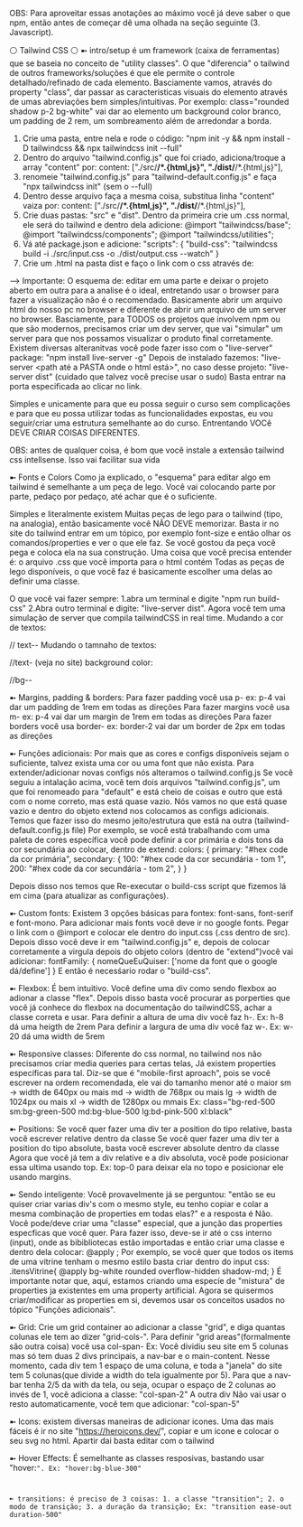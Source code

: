 OBS: Para aproveitar essas anotações ao máximo você já deve saber o que npm, então antes de começar dê uma olhada na seção seguinte (3. Javascript).

⚪ Tailwind CSS ⚪
➼ intro/setup
é um framework (caixa de ferramentas) que se baseia no conceito de "utility classes".
O que "diferencia" o tailwind de outros frameworks/soluções é que ele permite o controle detalhado/refinado de cada elemento.
Basciamente vamos, através do property "class", dar passar as caracteristicas visuais do elemento através de umas abreviações bem simples/intuitivas.
Por exemplo: class="rounded shadow p-2 bg-white" vai dar ao elemento um background color branco, um padding de 2 rem, um sombreamento além de arredondar a borda.

1. Crie uma pasta, entre nela e rode o código: "npm init -y && npm install -D tailwindcss && npx tailwindcss init --full"
2. Dentro do arquivo "tailwind.config.js" que foi criado, adiciona/troque a array "content" por: content: ["./src/**/*.{html,js}", "./dist/**/*.{html,js}"],
3. renomeie "tailwind.config.js" para "tailwind-default.config.js" e faça "npx tailwindcss init" (sem o --full)
4. Dentro desse arquivo faça a mesma coisa, substitua linha "content" vaiza por: content: ["./src/**/*.{html,js}", "./dist/**/*.{html,js}"],
5. Crie duas pastas: "src" e "dist". Dentro da primeira crie um .css normal, ele será do tailwind e dentro dela adicione:
   @import "tailwindcss/base";
   @import "tailwindcss/components";
   @import "tailwindcss/utilities";
6. Vá até package.json e adicione:
   "scripts": {
   "build-css": "tailwindcss build -i ./src/input.css -o ./dist/output.css --watch"
   }
7. Crie um .html na pasta dist e faço o link com o css através de: <link href="/dist/output.css" rel="stylesheet">

--> Importante:
O esquema de: editar em uma parte e deixar o projeto aberto em outra para a analise é o ideal, entretando usar o browser para fazer a visualização não é o recomendado.
Basicamente abrir um arquivo html do nosso pc no browser e diferente de abrir um arquivo de um server no browser.
Basciamente, para TODOS os projetos que involvem npm ou que são modernos, precisamos criar um dev server, que vai "simular" um server para que nos possamos visualizar o produto final corretamente.
Existem diversas alteranitvas você pode fazer isso com o "live-server" package:
"npm install live-server -g"
Depois de instalado fazemos: "live-server <path até a PASTA onde o html está>", no caso desse projeto: "live-server dist"
(cuidado que talvez você precise usar o sudo)
Basta entrar na porta especificada ao clicar no link.

Simples e unicamente para que eu possa seguir o curso sem complicações e para que eu possa utilizar todas as funcionalidades expostas, eu vou seguir/criar uma estrutura semelhante ao do curso.
Entrentando VOCê DEVE CRIAR COISAS DIFERENTES.

OBS: antes de qualquer coisa, é bom que você instale a extensão tailwind css intellsense. Isso vai facilitar sua vida

➼ Fonts e Colors
Como ja explicado, o "esquema" para editar algo em tailwind é semelhante a um peça de lego. Você vai colocando parte por parte, pedaço por pedaço, até achar que é o suficiente.

Simples e literalmente existem Muitas peças de lego para o tailwind (tipo, na analogia), então basicamente você NÃO DEVE memorizar. Basta ir no site do tailwind entrar em um tópico, por exemplo font-size e então olhar os comandos/properties e ver o que ele faz.
Se você gostou da peça você pega e coloca ela na sua construção.
Uma coisa que você precisa entender é: o arquivo .css que você importa para o html contém Todas as peças de lego disponíveis, o que você faz é basicamente escolher uma delas ao definir uma classe.

O que você vai fazer sempre: 1.abra um terminal e digite "npm run build-css" 2.Abra outro terminal e digite: "live-server dist".
Agora você tem uma simulação de server que compila tailwindCSS in real time.
Mudando a cor de textos: <p class="text-red-700"> // text-<color>-<weigth>
Mudando o tamnaho de textos: <p class="text-lg"> //text-<size> (veja no site)
background color: <div class="bg-green-400"> //bg-<color>-<weight>

➼ Margins, padding & borders:
Para fazer padding você usa p-<weight> ex: p-4 vai dar um padding de 1rem em todas as direções
Para fazer margins você usa m-<weight> ex: p-4 vai dar um margin de 1rem em todas as direções
Para fazer borders você usa border-<weight> ex: border-2 vai dar um border de 2px em todas as direções

➼ Funções adicionais:
Por mais que as cores e configs disponíveis sejam o suficiente, talvez exista uma cor ou uma font que não exista. Para extender/adicionar novas configs nós alteramos o tailwind.config.js
Se você seguiu a intalação acima, você tem dois arquivos "tailwind.config.js", um que foi renomeado para "default" e está cheio de coisas e outro que está com o nome correto, mas está quase vazio.
Nós vamos no que está quase vazio e dentro do objeto extend nos colocamos as configs adicionais. Temos que fazer isso do mesmo jeito/estrutura que está na outra (tailwind-default.config.js file)
Por exemplo, se você está trabalhando com uma paleta de cores específica você pode definir a cor primária e dois tons da cor secundária ao colocar, dentro de extend:
colors: {
primary: "#hex code da cor primária",
secondary: {
100: "#hex code da cor secundária - tom 1",
200: "#hex code da cor secundária - tom 2",
}
}

Depois disso nos temos que Re-executar o build-css script que fizemos lá em cima (para atualizar as configurações).

➼ Custom fonts:
Existem 3 opções básicas para fontex: font-sans, font-serif e font-mono.
Para adicionar mais fonts você deve ir no google fonts. Pegar o link com o @import e colocar ele dentro do input.css (.css dentro de src).
Depois disso você deve ir em "tailwind.config.js" e, depois de colocar corretamente a virgula depois do objeto colors (dentro de "extend")você vai adicionar:
fontFamily: {
nomeQueEuQuiser: ['nome da font que o google dá/define']
}
E então é necesśario rodar o "build-css".

➼ Flexbox:
É bem intuitivo. Você define uma div como sendo flexbox ao adionar a classe "flex". Depois disso basta você procurar as porperties que você já conhece do flexbox na documentação do tailwindCSS, achar a classe correta e usar.
Para definir a altura de uma div você faz h-<weight>. Ex: h-8 dá uma heigth de 2rem
Para definir a largura de uma div você faz w-<weight>. Ex: w-20 dá uma width de 5rem

➼ Responsive classes:
Diferente do css normal, no tailwind nos não precisamos criar media queries para certas telas, Já existem properties específicas para tal.
Diz-se que é "mobile-first aproach", pois se você escrever na ordem recomendada, ele vai do tamanho menor até o maior
sm -> width de 640px ou mais
md -> width de 768px ou mais
lg -> width de 1024px ou mais
xl -> width de 1280px ou mmais
Ex: class="bg-red-500 sm:bg-green-500 md:bg-blue-500 lg:bd-pink-500 xl:black"

➼ Positions:
Se você quer fazer uma div ter a position do tipo relative, basta você escrever relative dentro da classe
Se você quer fazer uma div ter a position do tipo absolute, basta você escrever absolute dentro da classe
Agora que você já tem a div relative e a div absoluta, você pode posicionar essa ultima usando top. Ex: top-0 para deixar ela no topo e posicionar ele usando margins.

➼ Sendo inteligente:
Você provavelmente já se perguntou: "então se eu quiser criar varias div's com o mesmo style, eu tenho copiar e colar a mesma combinação de properties em todas elas?" e a resposta é Não.
Você pode/deve criar uma "classe" especial, que a junção das properties especficas que você quer. Para fazer isso, deve-se ir até o css interno (input), onde as bibibliotecas estão importadas e então criar uma classe e dentro dela colocar: @apply <properties do tailwind>;
Por exemplo, se você quer que todos os items de uma vitrine tenham o mesmo estilo basta criar dentro do input css:
.itensVitrine{
@apply bg-white rounded overflow-hidden shadow-md;
}
É importante notar que, aqui, estamos criando uma especíe de "mistura" de properties ja existentes em uma property artificial.
Agora se quisermos criar/modificar as properties em si, devemos usar os conceitos usados no tópico "Funções adicionais".

➼ Grid:
Crie um grid container ao adicionar a classe "grid", e diga quantas colunas ele tem ao dizer "grid-cols-<numero>". Para definir "grid areas"(formalmente são outra coisa) você usa col-span-<quantas colunas quer ocupar>
Ex: Você dividiu seu site em 5 colunas mas só tem duas 2 divs principais, a nav-bar e o main-content. Nesse momento, cada div tem 1 espaço de uma coluna, e toda a "janela" do site tem 5 colunas(que divide a width do tela igualmente por 5). Para que a nav-bar tenha 2/5 da with da tela, ou seja, ocupar o espaço de 2 colunas ao invés de 1, você adiciona a classe: "col-span-2"
A outra div Não vai usar o resto automaticamente, você tem que adicionar: "col-span-5"

➼ Icons: existem diversas maneiras de adicionar icones. Uma das mais fáceis é ir no site "https://heroicons.dev/", copiar e um icone e colocar o seu svg no html. Apartir dai basta editar com o tailwind

➼ Hover Effects: É semelhante as classes resposivas, bastando usar "hover:<code>". Ex: "hover:bg-blue-300"

➼ transitions: é preciso de 3 coisas: 1. a classe "transition"; 2. o modo de transição; 3. a duração da transição; Ex: "transition ease-out duration-500"
